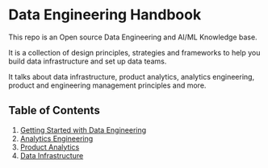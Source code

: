 # Data Engineering Handbook

This repo is an Open source Data Engineering and AI/ML Knowledge base.

It is a collection of design principles, strategies and frameworks to help you build data infrastructure and set up data teams.

It talks about data infrastructure, product analytics, analytics engineering, product and engineering management principles and more.

## Table of Contents

1. [Getting Started with Data Engineering](/getting-started)
2. [Analytics Engineering](/analytics-engineering)
3. [Product Analytics](/product-analytics)
4. [Data Infrastructure](/data-infrastructure)
